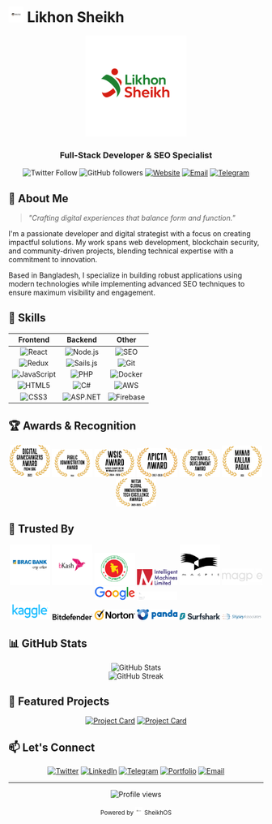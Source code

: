 # <img src="SheikhOS.svg.svg" width="30"> Likhon Sheikh

<div align="center">
  <img src="LikhonSheikh.svg" alt="Likhon Sheikh" width="200">
  
  ### Full-Stack Developer & SEO Specialist

  ![Twitter Follow](https://img.shields.io/twitter/follow/likhon_shk?style=for-the-badge&logo=twitter&color=1DA1F2&logoColor=white)
  ![GitHub followers](https://img.shields.io/github/followers/likhonsheikhofficial?style=for-the-badge&logo=github&color=181717)
  [![Website](https://img.shields.io/badge/Portfolio-Visit%20Site-orange?style=for-the-badge&logo=google-chrome&logoColor=white)](https://yourwebsite.com)
  [![Email](https://img.shields.io/badge/Email-Contact-red?style=for-the-badge&logo=gmail&logoColor=white)](mailto:your-email@example.com)
  [![Telegram](https://img.shields.io/badge/Telegram-Message-blue?style=for-the-badge&logo=telegram&logoColor=white)](https://t.me/yourusername)
</div>

## 💫 About Me

> *"Crafting digital experiences that balance form and function."*

I'm a passionate developer and digital strategist with a focus on creating impactful solutions. My work spans web development, blockchain security, and community-driven projects, blending technical expertise with a commitment to innovation.

Based in Bangladesh, I specialize in building robust applications using modern technologies while implementing advanced SEO techniques to ensure maximum visibility and engagement.

## 🚀 Skills

<div align="center">

| Frontend | Backend | Other |
|:--------:|:-------:|:-----:|
| ![React](https://img.shields.io/badge/-React-61DAFB?style=flat-square&logo=react&logoColor=black) | ![Node.js](https://img.shields.io/badge/-Node.js-339933?style=flat-square&logo=node.js&logoColor=white) | ![SEO](https://img.shields.io/badge/-SEO-4285F4?style=flat-square&logo=google&logoColor=white) |
| ![Redux](https://img.shields.io/badge/-Redux-764ABC?style=flat-square&logo=redux&logoColor=white) | ![Sails.js](https://img.shields.io/badge/-Sails.js-0072C6?style=flat-square&logo=sails.js&logoColor=white) | ![Git](https://img.shields.io/badge/-Git-F05032?style=flat-square&logo=git&logoColor=white) |
| ![JavaScript](https://img.shields.io/badge/-JavaScript-F7DF1E?style=flat-square&logo=javascript&logoColor=black) | ![PHP](https://img.shields.io/badge/-PHP-777BB4?style=flat-square&logo=php&logoColor=white) | ![Docker](https://img.shields.io/badge/-Docker-2496ED?style=flat-square&logo=docker&logoColor=white) |
| ![HTML5](https://img.shields.io/badge/-HTML5-E34F26?style=flat-square&logo=html5&logoColor=white) | ![C#](https://img.shields.io/badge/-C%23-239120?style=flat-square&logo=c-sharp&logoColor=white) | ![AWS](https://img.shields.io/badge/-AWS-232F3E?style=flat-square&logo=amazon-aws&logoColor=white) |
| ![CSS3](https://img.shields.io/badge/-CSS3-1572B6?style=flat-square&logo=css3&logoColor=white) | ![ASP.NET](https://img.shields.io/badge/-ASP.NET-512BD4?style=flat-square&logo=.net&logoColor=white) | ![Firebase](https://img.shields.io/badge/-Firebase-FFCA28?style=flat-square&logo=firebase&logoColor=black) |

</div>

## 🏆 Awards & Recognition

<div align="center">
  <img src="SDG-Digital-GameChangers-Award-v2.png" alt="SDG Digital GameChangers Award" width="80" />
  <img src="public-administration-award-v2.png" alt="Public Administration Award" width="80" />
  <img src="wisis-award-v2.png" alt="WSIS Award" width="80" />
  <img src="apicta-v2.png" alt="APICTA Award" width="80" />
  <img src="ict-sustainable-v2.png" alt="ICT Sustainable Award" width="80" />
  <img src="Manab-Kallan-Padak-v2.png" alt="Manab Kallan Padak" width="80" />
  <img src="witsa-v2-2048x1410.png" alt="WITSA Award" width="80" />
</div>

## 🤝 Trusted By

<div align="center">
  <img src="BRAC-Bank.webp" alt="BRAC Bank" width="80" />
  <img src="Bkash (1).webp" alt="Bkash" width="80" />
  <img src="Development-associates-logo-for-website-11.png" alt="Development Associates" width="80" />
  <img src="IML_logo (1).png" alt="IML" width="80" />
  <img src="magpie-logo-png-transparent.png" alt="Magpie" width="80" />
  <img src="btmlogo.png" alt="BTM" width="80" />
  <img src="google_v3.png" alt="Google" width="80" />
  <img src="a2i-Logoset-100px.png" alt="a2i" width="80" />
</div>

<div align="center">
  <img src="kaggle.png" alt="Kaggle" width="80" />
  <img src="bitdefender_antivirusguide-logo.svg" alt="Bitdefender" width="80" />
  <img src="norton_antivirusguide-logo.svg" alt="Norton" width="80" />
  <img src="panda_antivirusguide-logo.svg" alt="Panda" width="80" />
  <img src="surfshark-antivirus_antivirusguide-logo.svg" alt="Surfshark" width="80" />
  <img src="659d8cf9e1fe4d70c313c46d_shipley logo.png" alt="Shipley" width="80" />
</div>

## 📊 GitHub Stats

<div align="center">
  <img src="https://github-readme-stats.vercel.app/api?username=likhonsheikhofficial&show_icons=true&theme=radical" alt="GitHub Stats" />
  <br />
  <img src="https://github-readme-streak-stats.herokuapp.com/?user=likhonsheikhofficial&theme=radical" alt="GitHub Streak" />
</div>

## 🌟 Featured Projects

<div align="center">

[![Project Card](https://github-readme-stats.vercel.app/api/pin/?username=likhonsheikhofficial&repo=project-name&theme=radical)](https://github.com/likhonsheikhofficial/project-name)
[![Project Card](https://github-readme-stats.vercel.app/api/pin/?username=likhonsheikhofficial&repo=another-project&theme=radical)](https://github.com/likhonsheikhofficial/another-project)

</div>

## 📫 Let's Connect

<div align="center">
  
[![Twitter](https://img.shields.io/badge/-Twitter-1DA1F2?style=for-the-badge&logo=twitter&logoColor=white)](https://twitter.com/likhon_shk)
[![LinkedIn](https://img.shields.io/badge/-LinkedIn-0A66C2?style=for-the-badge&logo=linkedin&logoColor=white)](https://linkedin.com/in/yourusername)
[![Telegram](https://img.shields.io/badge/-Telegram-26A5E4?style=for-the-badge&logo=telegram&logoColor=white)](https://t.me/yourusername)
[![Portfolio](https://img.shields.io/badge/-Portfolio-FF5722?style=for-the-badge&logo=google-chrome&logoColor=white)](https://yourwebsite.com)
[![Email](https://img.shields.io/badge/-Email-EA4335?style=for-the-badge&logo=gmail&logoColor=white)](mailto:your-email@example.com)

</div>

---

<div align="center">
  <img src="https://komarev.com/ghpvc/?username=likhonsheikhofficial&style=flat-square&color=blueviolet" alt="Profile views" />
  
  <sub>Powered by <img src="SheikhOS.svg.svg" width="15"> SheikhOS</sub>
</div>
